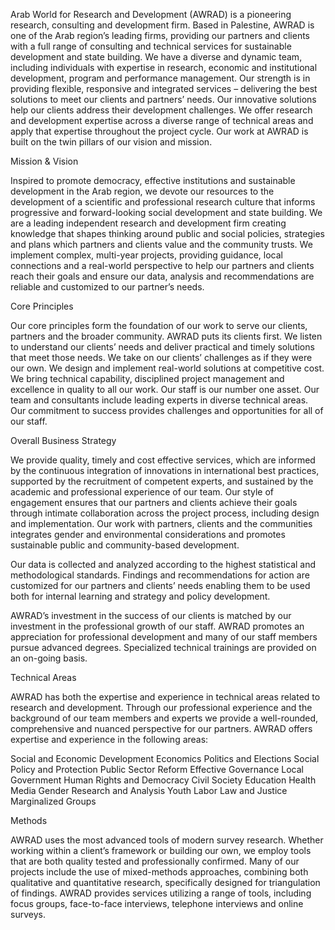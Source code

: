Arab World for Research and Development (AWRAD) is a pioneering research, consulting and development firm. Based in Palestine, AWRAD is one of the Arab region’s leading firms, providing our partners and clients with a full range of consulting and technical services for sustainable development and state building. We have a diverse and dynamic team, including individuals with expertise in research, economic and institutional development, program and performance management.  Our strength is in providing flexible, responsive and integrated services – delivering the best solutions to meet our clients and partners’ needs.  Our innovative solutions help our clients address their development challenges.  We offer research and development expertise across a diverse range of technical areas and apply that expertise throughout the project cycle. Our work at AWRAD is built on the twin pillars of our vision and mission.

 

Mission & Vision 

Inspired to promote democracy, effective institutions and sustainable development in the Arab region, we devote our resources to the development of a scientific and professional research culture that informs progressive and forward-looking social development and state building. We are a leading independent research and development firm creating knowledge that shapes thinking around public and social policies, strategies and plans which partners and clients value and the community trusts. We implement complex, multi-year projects, providing guidance, local connections and a real-world perspective to help our partners and clients reach their goals and ensure our data, analysis and recommendations are reliable and  customized to our partner’s needs.

 

Core Principles

Our core principles form the foundation of our work to serve our clients, partners and the broader community.
AWRAD puts its clients first. We listen to understand our clients’ needs and deliver practical and timely solutions that meet those needs. We take on our clients’ challenges as if they were our own. We design and implement real-world solutions at competitive cost. We bring technical capability, disciplined project management and excellence in quality to all our work. Our staff is our number one asset. Our team and consultants include leading experts in diverse technical areas. Our commitment to success provides challenges and opportunities for all of our staff.

 

Overall Business Strategy

We provide quality, timely and cost effective services, which are informed by the continuous integration of innovations in international best practices, supported by the recruitment of competent experts, and sustained by the academic and professional experience of our team. Our style of engagement ensures that our partners and clients achieve their goals through intimate collaboration across the project process, including design and implementation. Our work with partners, clients and the communities integrates gender and environmental considerations and promotes sustainable public and community-based development.

 


Our data is collected and analyzed according to the highest statistical and methodological standards. Findings and recommendations for action are customized for our partners and clients’ needs enabling them to be used both for internal learning and strategy and policy development.

AWRAD’s investment in the success of our clients is matched by our investment in the professional growth of our staff.  AWRAD promotes an appreciation for professional development and many of our staff members pursue advanced degrees. Specialized technical trainings are provided on an on-going basis.

Technical Areas

AWRAD has both the expertise and experience in technical areas related to research and development. Through our professional experience and the background of our team members and experts we provide a well-rounded, comprehensive and nuanced perspective for our partners. AWRAD offers expertise and experience in the following areas:

Social and Economic Development
Economics
Politics and Elections
Social Policy and Protection
Public Sector Reform
Effective Governance
Local Government
Human Rights and Democracy
Civil Society
Education
Health
Media
Gender Research and Analysis
Youth
Labor
Law and Justice
Marginalized Groups
 

Methods

AWRAD uses the most advanced tools of modern survey research. Whether working within a client’s framework or building our own, we employ tools that are both quality tested and professionally confirmed. Many of our projects include the use of mixed-methods approaches, combining both qualitative and quantitative research, specifically designed for triangulation of findings. AWRAD provides services utilizing a range of tools, including focus groups, face-to-face interviews, telephone interviews and online surveys.

